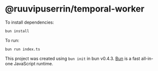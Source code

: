 # @ruuvipuserrin/temporal-worker

To install dependencies:

```bash
bun install
```

To run:

```bash
bun run index.ts
```

This project was created using `bun init` in bun v0.4.3. [Bun](https://bun.sh) is a fast all-in-one JavaScript runtime.
